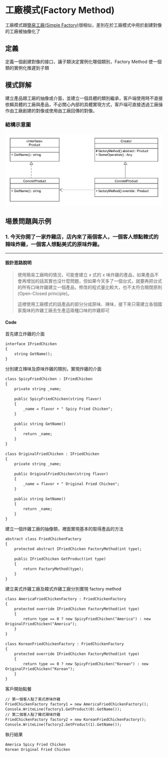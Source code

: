 # 工廠模式(Factory Method)

工廠模式跟[簡易工廠(Simple Factory)](./SimpleFactory.md)很相似，差別在於工廠模式中用於創建對像的工廠被抽像化了

## 定義

定義一個創建對像的接口，讓子類決定實例化哪個類別，Factory Method 使一個類的實例化推遲到子類

## 模式詳解

建立產品跟工廠的抽像或介面，並建立一個具體的類別繼承，客戶端使用時不直接依賴具體的工廠與產品，不必關心內部的具體實現方式，客戶端可直接透過工廠操作由工廠創建的對像或使用由工廠回傳的對像。

### 結構示意圖

![factory method diagram](./Image/factory%20method%20diagram.jpg)

## 埸景問題與示例

### 1. 今天你開了一家炸雞店，店內來了兩個客人，一個客人想點韓式的辣味炸雞，一個客人想點美式的原味炸雞。

---

#### 設計思路說明

> 使用簡易工廠時的情況，可能會建立 x 式的 x 味炸雞的產品，如果產品不會再增加的話其實也沒什麼問題，但如果今天多了一個台式，就要再把台式的所有口味炸雞建立一個產品，修改的程式量比較大，也不太符合開閉原則(Open-Closed principle)。
>
> 這裡使用工廠模式的話產品的部分分成原味、辣味，接下來只需建立各個國家風味的炸雞工廠去生產這兩種口味的炸雞即可

#### Code

首先建立炸雞的介面

```CSharp
interface IFriedChicken
{
    string GetName();
}
```

分別建立辣味及原味炸雞的類別，實現炸雞的介面

```CSharp
class SpicyFriedChicken : IFriedChicken
{
    private string _name;

    public SpicyFriedChicken(string flavor)
    {
        _name = flavor + " Spicy Fried Chicken";
    }

    public string GetName()
    {
        return _name;
    }
}

class OriginalFriedChicken : IFriedChicken
{
    private string _name;

    public OriginalFriedChicken(string flavor)
    {
        _name = flavor + " Original Fried Chicken";
    }

    public string GetName()
    {
        return _name;
    }
}
```

建立一個炸雞工廠的抽像類，裡面實現基本的取得產品的方法

```CSharp
abstract class FriedChickenFactory
{
    protected abstract IFriedChicken FactoryMethod(int type);

    public IFriedChicken GetProduct(int type)
    {
        return FactoryMethod(type);
    }
}
```

建立美式炸雞工廠及韓式炸雞工廠分別實現 factory method

```CSharp
class AmericaFriedChickenFactory : FriedChickenFactory
{
    protected override IFriedChicken FactoryMethod(int type)
    {
        return type == 0 ? new SpicyFriedChicken("America") : new OriginalFriedChicken("America");
    }
}

class KoreanFriedChickenFactory : FriedChickenFactory
{
    protected override IFriedChicken FactoryMethod(int type)
    {
        return type == 0 ? new SpicyFriedChicken("Korean") : new OriginalFriedChicken("Korean");
    }
}
```

客戶開始點餐

```CSharp
// 第一個客人點了美式原味炸雞
FriedChickenFactory factory1 = new AmericaFriedChickenFactory();
Console.WriteLine(factory1.GetProduct(0).GetName());
// 第二個客人點了韓式辣味炸雞
FriedChickenFactory factory2 = new KoreanFriedChickenFactory();
Console.WriteLine(factory2.GetProduct(1).GetName());
```

執行結果

```
America Spicy Fried Chicken
Korean Original Fried Chicken
```
